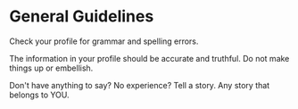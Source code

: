 # General Guidelines

Check your profile for grammar and spelling errors.

The information in your profile should be accurate and truthful. Do not make things up or embellish.

Don't have anything to say? No experience? Tell a story. Any story that belongs to YOU.
